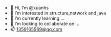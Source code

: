 - 👋 Hi, I’m @xuanhs
- 👀 I’m interested in structure,network and java 
- 🌱 I’m currently learning ...
- 💞️ I’m looking to collaborate on ...
- 📫 1359165569@qq.com

<!---
xuanhs/xuanhs is a ✨ special ✨ repository because its `README.md` (this file) appears on your GitHub profile.
You can click the Preview link to take a look at your changes.
--->
